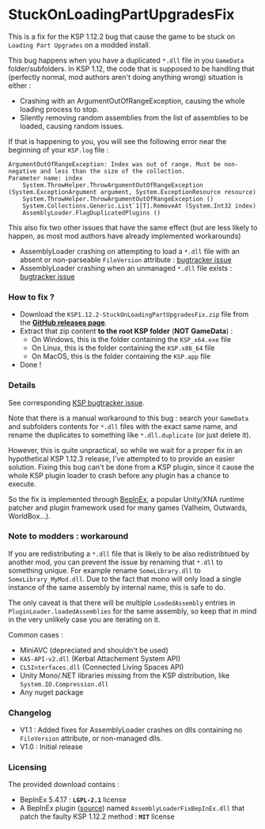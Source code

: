 # StuckOnLoadingPartUpgradesFix

This is a fix for the KSP 1.12.2 bug that cause the game to be stuck on `Loading Part Upgrades` on a modded install.

This bug happens when you have a duplicated `*.dll` file in you `GameData` folder/subfolders. In KSP 1.12, the code that is supposed to be handling that (perfectly normal, mod authors aren't doing anything wrong) situation is either :
- Crashing with an ArgumentOutOfRangeException, causing the whole loading process to stop.
- Silently removing random assemblies from the list of assemblies to be loaded, causing random issues.

If that is happening to you, you will see the following error near the beginning of your `KSP.log` file :
```
ArgumentOutOfRangeException: Index was out of range. Must be non-negative and less than the size of the collection.
Parameter name: index
	System.ThrowHelper.ThrowArgumentOutOfRangeException (System.ExceptionArgument argument, System.ExceptionResource resource)
	System.ThrowHelper.ThrowArgumentOutOfRangeException ()
	System.Collections.Generic.List`1[T].RemoveAt (System.Int32 index)
	AssemblyLoader.FlagDuplicatedPlugins ()
```

This also fix two other issues that have the same effect (but are less likely to happen, as most mod authors have already implemented workarounds)
- AssemblyLoader crashing on attempting to load a `*.dll` file with an absent or non-parseable `FileVersion` attribute : [bugtracker issue](https://bugs.kerbalspaceprogram.com/issues/28289)
- AssemblyLoader crashing when an unmanaged `*.dll` file exists : [bugtracker issue](https://bugs.kerbalspaceprogram.com/issues/28489)

### How to fix ?

- Download the `KSP1.12.2-StuckOnLoadingPartUpgradesFix.zip` file from the **[GitHub releases page](https://github.com/gotmachine/StuckOnLoadingPartUpgradesFix/releases)**.
- Extract that zip content **to the root KSP folder** (**NOT GameData**) :
  - On Windows, this is the folder containing the `KSP_x64.exe` file
  - On Linux, this is the folder containing the `KSP.x86_64` file
  - On MacOS, this is the folder containing the `KSP.app` file
- Done !

### Details

See corresponding [KSP bugtracker issue](https://bugs.kerbalspaceprogram.com/issues/28036).

Note that there is a manual workaround to this bug : search your `GameData` and subfolders contents for `*.dll` files with the exact same name, and rename the duplicates to something like `*.dll.duplicate` (or just delete it). 

However, this is quite unpractical, so while we wait for a proper fix in an hypothetical KSP 1.12.3 release, I've attempted to to provide an easier solution. Fixing this bug can't be done from a KSP plugin, since it cause the whole KSP plugin loader to crash before any plugin has a chance to execute. 

So the fix is implemented through [BepInEx](https://github.com/BepInEx/BepInEx), a popular Unity/XNA runtime patcher and plugin framework used for many games (Valheim, Outwards, WorldBox...).

### Note to modders : workaround

If you are redistributing a `*.dll` file that is likely to be also redistribtued by another mod, you can prevent the issue by renaming that `*.dll` to something unique. For example rename `SomeLibrary.dll` to `SomeLibrary_MyMod.dll`. Due to the fact that mono will only load a single instance of the same assembly by internal name, this is safe to do. 

The only caveat is that there will be multiple `LoadedAssembly` entries in `PluginLoader.loadedAssemblies` for the same assembly, so keep that in mind in the very unlikely case you are iterating on it.

Common cases :
- MiniAVC (depreciated and shouldn't be used)
- `KAS-API-v2.dll` (Kerbal Attachement System API) 
- `CLSInterfaces.dll` (Connected Living Spaces API)
- Unity Mono/.NET libraries missing from the KSP distribution, like `System.IO.Compression.dll`
- Any nuget package

### Changelog

- V1.1 : Added fixes for AssemblyLoader crashes on dlls containing no `FileVersion` attribute, or non-managed dlls.
- V1.0 : Initial release

### Licensing

The provided download contains :
- BepInEx 5.4.17 : **`LGPL-2.1`** license
- A BepInEx plugin ([source](https://github.com/gotmachine/StuckOnLoadingPartUpgradesFix)) named `AssemblyLoaderFixBepInEx.dll` that patch the faulty KSP 1.12.2 method : **`MIT`** license
